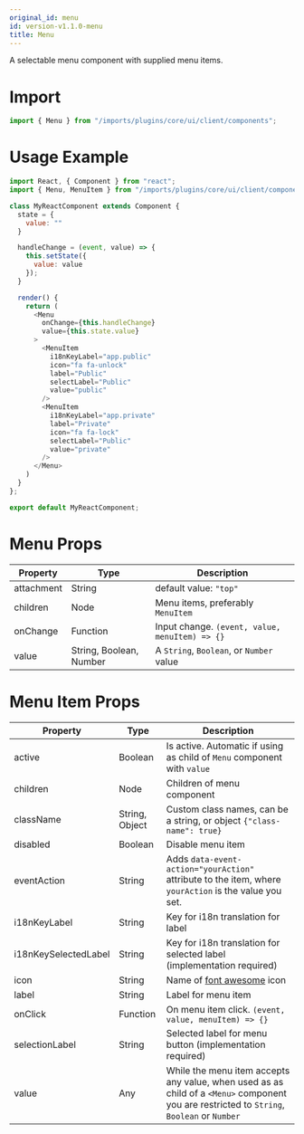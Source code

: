```yaml
---
original_id: menu
id: version-v1.1.0-menu
title: Menu
---
```

    
A selectable menu component with supplied menu items.

# Import

```javascript
import { Menu } from "/imports/plugins/core/ui/client/components";
```

# Usage Example

```javascript
import React, { Component } from "react";
import { Menu, MenuItem } from "/imports/plugins/core/ui/client/components";

class MyReactComponent extends Component {
  state = {
    value: ""
  }

  handleChange = (event, value) => {
    this.setState({
      value: value
    });
  }

  render() {
    return (
      <Menu
        onChange={this.handleChange}
        value={this.state.value}
      >
        <MenuItem
          i18nKeyLabel="app.public"
          icon="fa fa-unlock"
          label="Public"
          selectLabel="Public"
          value="public"
        />
        <MenuItem
          i18nKeyLabel="app.private"
          label="Private"
          icon="fa fa-lock"
          selectLabel="Public"
          value="private"
        />
      </Menu>
    )
  }
};

export default MyReactComponent;
```

# Menu Props

| Property   | Type                    | Description                                       |
| ---------- | ----------------------- | ------------------------------------------------- |
| attachment | String                  | default value: `"top"`                            |
| children   | Node                    | Menu items, preferably `MenuItem`                 |
| onChange   | Function                | Input change. `(event, value, menuItem) => {}` |
| value      | String, Boolean, Number | A `String`, `Boolean`, or `Number` value          |

# Menu Item Props

| Property             | Type           | Description                                                                                                                                      |
| -------------------- | -------------- | ------------------------------------------------------------------------------------------------------------------------------------------------ |
| active               | Boolean        | Is active. Automatic if using as child of `Menu` component with `value`                                                                          |
| children             | Node           | Children of menu component                                                                                                                       |
| className            | String, Object | Custom class names, can be a string, or object `{"class-name": true}`                                                                            |
| disabled             | Boolean        | Disable menu item                                                                                                                                |
| eventAction          | String         | Adds `data-event-action="yourAction"` attribute to the item, where `yourAction` is the value you set.                                            |
| i18nKeyLabel         | String         | Key for i18n translation for label                                                                                                               |
| i18nKeySelectedLabel | String         | Key for i18n translation for selected label (implementation required)                                                                            |
| icon                 | String         | Name of [font awesome](https://fortawesome.github.io/Font-Awesome/) icon                                                                         |
| label                | String         | Label for menu item                                                                                                                              |
| onClick              | Function       | On menu item click. `(event, value, menuItem) => {}`                                                                                          |
| selectionLabel       | String         | Selected label for menu button (implementation required)                                                                                         |
| value                | Any            | While the menu item accepts any value, when used as as child of a `<Menu>` component you are restricted to `String`, `Boolean` or `Number` |
